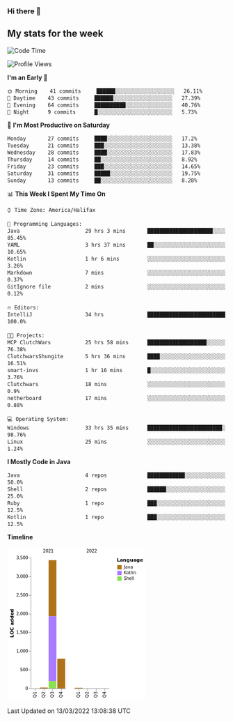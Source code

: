 ### Hi there 👋

## My stats for the week
<!--START_SECTION:waka-->
![Code Time](http://img.shields.io/badge/Code%20Time-66%20hrs%2018%20mins-blue)

![Profile Views](http://img.shields.io/badge/Profile%20Views-184-blue)

**I'm an Early 🐤** 

```text
🌞 Morning    41 commits     ██████░░░░░░░░░░░░░░░░░░░   26.11% 
🌆 Daytime    43 commits     ██████░░░░░░░░░░░░░░░░░░░   27.39% 
🌃 Evening    64 commits     ██████████░░░░░░░░░░░░░░░   40.76% 
🌙 Night      9 commits      █░░░░░░░░░░░░░░░░░░░░░░░░   5.73%

```
📅 **I'm Most Productive on Saturday** 

```text
Monday       27 commits     ████░░░░░░░░░░░░░░░░░░░░░   17.2% 
Tuesday      21 commits     ███░░░░░░░░░░░░░░░░░░░░░░   13.38% 
Wednesday    28 commits     ████░░░░░░░░░░░░░░░░░░░░░   17.83% 
Thursday     14 commits     ██░░░░░░░░░░░░░░░░░░░░░░░   8.92% 
Friday       23 commits     ███░░░░░░░░░░░░░░░░░░░░░░   14.65% 
Saturday     31 commits     █████░░░░░░░░░░░░░░░░░░░░   19.75% 
Sunday       13 commits     ██░░░░░░░░░░░░░░░░░░░░░░░   8.28%

```


📊 **This Week I Spent My Time On** 

```text
⌚︎ Time Zone: America/Halifax

💬 Programming Languages: 
Java                     29 hrs 3 mins       █████████████████████░░░░   85.45% 
YAML                     3 hrs 37 mins       ██░░░░░░░░░░░░░░░░░░░░░░░   10.65% 
Kotlin                   1 hr 6 mins         ░░░░░░░░░░░░░░░░░░░░░░░░░   3.26% 
Markdown                 7 mins              ░░░░░░░░░░░░░░░░░░░░░░░░░   0.37% 
GitIgnore file           2 mins              ░░░░░░░░░░░░░░░░░░░░░░░░░   0.12%

🔥 Editors: 
IntelliJ                 34 hrs              █████████████████████████   100.0%

🐱‍💻 Projects: 
MCP ClutchWars           25 hrs 58 mins      ███████████████████░░░░░░   76.38% 
ClutchwarsShungite       5 hrs 36 mins       ████░░░░░░░░░░░░░░░░░░░░░   16.51% 
smart-invs               1 hr 16 mins        █░░░░░░░░░░░░░░░░░░░░░░░░   3.76% 
Clutchwars               18 mins             ░░░░░░░░░░░░░░░░░░░░░░░░░   0.9% 
netherboard              17 mins             ░░░░░░░░░░░░░░░░░░░░░░░░░   0.88%

💻 Operating System: 
Windows                  33 hrs 35 mins      ████████████████████████░   98.76% 
Linux                    25 mins             ░░░░░░░░░░░░░░░░░░░░░░░░░   1.24%

```

**I Mostly Code in Java** 

```text
Java                     4 repos             ████████████░░░░░░░░░░░░░   50.0% 
Shell                    2 repos             ██████░░░░░░░░░░░░░░░░░░░   25.0% 
Ruby                     1 repo              ███░░░░░░░░░░░░░░░░░░░░░░   12.5% 
Kotlin                   1 repo              ███░░░░░░░░░░░░░░░░░░░░░░   12.5%

```


**Timeline**

![Chart not found](https://raw.githubusercontent.com/lyndseyy/lyndseyy/main/charts/bar_graph.png) 


 Last Updated on 13/03/2022 13:08:38 UTC
<!--END_SECTION:waka-->